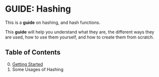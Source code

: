 # GUIDE: Hashing

This is a **guide** on hashing, and hash functions.

This **guide** will help you understand what they are, the different ways they are used, how to use them yourself, and how to create them from scratch.

## Table of Contents
0. [Getting Started](chapters/getting-started/README.md)
1. Some Usages of Hashing
